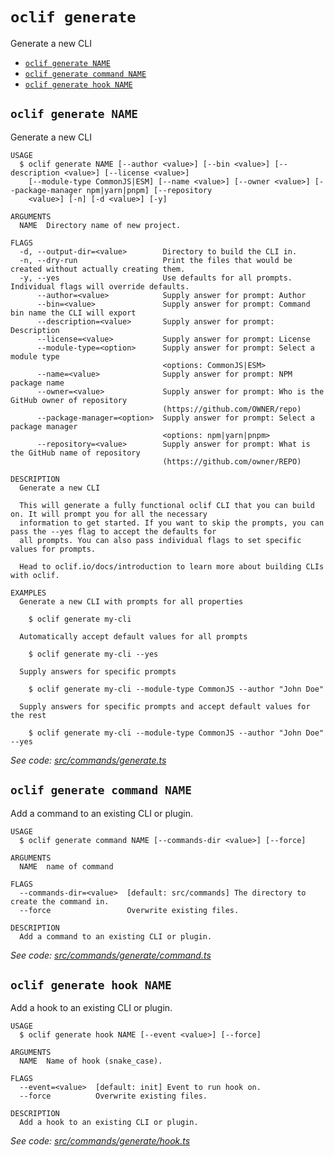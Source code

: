 # `oclif generate`

Generate a new CLI

- [`oclif generate NAME`](#oclif-generate-name)
- [`oclif generate command NAME`](#oclif-generate-command-name)
- [`oclif generate hook NAME`](#oclif-generate-hook-name)

## `oclif generate NAME`

Generate a new CLI

```
USAGE
  $ oclif generate NAME [--author <value>] [--bin <value>] [--description <value>] [--license <value>]
    [--module-type CommonJS|ESM] [--name <value>] [--owner <value>] [--package-manager npm|yarn|pnpm] [--repository
    <value>] [-n] [-d <value>] [-y]

ARGUMENTS
  NAME  Directory name of new project.

FLAGS
  -d, --output-dir=<value>        Directory to build the CLI in.
  -n, --dry-run                   Print the files that would be created without actually creating them.
  -y, --yes                       Use defaults for all prompts. Individual flags will override defaults.
      --author=<value>            Supply answer for prompt: Author
      --bin=<value>               Supply answer for prompt: Command bin name the CLI will export
      --description=<value>       Supply answer for prompt: Description
      --license=<value>           Supply answer for prompt: License
      --module-type=<option>      Supply answer for prompt: Select a module type
                                  <options: CommonJS|ESM>
      --name=<value>              Supply answer for prompt: NPM package name
      --owner=<value>             Supply answer for prompt: Who is the GitHub owner of repository
                                  (https://github.com/OWNER/repo)
      --package-manager=<option>  Supply answer for prompt: Select a package manager
                                  <options: npm|yarn|pnpm>
      --repository=<value>        Supply answer for prompt: What is the GitHub name of repository
                                  (https://github.com/owner/REPO)

DESCRIPTION
  Generate a new CLI

  This will generate a fully functional oclif CLI that you can build on. It will prompt you for all the necessary
  information to get started. If you want to skip the prompts, you can pass the --yes flag to accept the defaults for
  all prompts. You can also pass individual flags to set specific values for prompts.

  Head to oclif.io/docs/introduction to learn more about building CLIs with oclif.

EXAMPLES
  Generate a new CLI with prompts for all properties

    $ oclif generate my-cli

  Automatically accept default values for all prompts

    $ oclif generate my-cli --yes

  Supply answers for specific prompts

    $ oclif generate my-cli --module-type CommonJS --author "John Doe"

  Supply answers for specific prompts and accept default values for the rest

    $ oclif generate my-cli --module-type CommonJS --author "John Doe" --yes
```

_See code: [src/commands/generate.ts](https://github.com/oclif/oclif/blob/4.22.32/src/commands/generate.ts)_

## `oclif generate command NAME`

Add a command to an existing CLI or plugin.

```
USAGE
  $ oclif generate command NAME [--commands-dir <value>] [--force]

ARGUMENTS
  NAME  name of command

FLAGS
  --commands-dir=<value>  [default: src/commands] The directory to create the command in.
  --force                 Overwrite existing files.

DESCRIPTION
  Add a command to an existing CLI or plugin.
```

_See code: [src/commands/generate/command.ts](https://github.com/oclif/oclif/blob/4.22.32/src/commands/generate/command.ts)_

## `oclif generate hook NAME`

Add a hook to an existing CLI or plugin.

```
USAGE
  $ oclif generate hook NAME [--event <value>] [--force]

ARGUMENTS
  NAME  Name of hook (snake_case).

FLAGS
  --event=<value>  [default: init] Event to run hook on.
  --force          Overwrite existing files.

DESCRIPTION
  Add a hook to an existing CLI or plugin.
```

_See code: [src/commands/generate/hook.ts](https://github.com/oclif/oclif/blob/4.22.32/src/commands/generate/hook.ts)_
